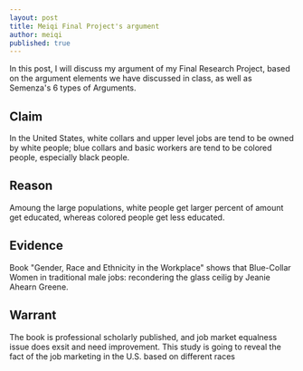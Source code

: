 ```yaml
---
layout: post
title: Meiqi Final Project's argument
author: meiqi
published: true
---
```


In this post, I will discuss my argument of my Final Research Project, based on the argument elements we have discussed in class, as well as Semenza's 6 types of Arguments.

## Claim
In the United States, white collars and upper level jobs are tend to be owned by white people; blue collars and basic workers are tend to be colored people, especially black people.
## Reason 
Amoung the large populations, white people get larger percent of amount get educated, whereas colored people get less educated.
## Evidence
Book "Gender, Race and Ethnicity in the Workplace" shows that Blue-Collar Women in traditional male jobs: recondering the glass ceilig by Jeanie Ahearn Greene.
## Warrant
The book is professional scholarly published, and job market equalness issue does exsit and need improvement. This study is going to reveal the fact of the job marketing in the U.S. based on different races

